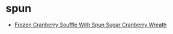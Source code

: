 # spun

 * [Frozen Cranberry Souffle With Spun Sugar Cranberry Wreath](../../index/f/frozen-cranberry-souffle-with-spun-sugar-cranberry-wreath-10938.json)
